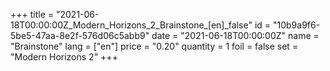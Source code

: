 +++
title = "2021-06-18T00:00:00Z_Modern_Horizons_2_Brainstone_[en]_false"
id = "10b9a9f6-5be5-47aa-8e2f-576d06c5abb9"
date = "2021-06-18T00:00:00Z"
name = "Brainstone"
lang = ["en"]
price = "0.20"
quantity = 1
foil = false
set = "Modern Horizons 2"
+++
